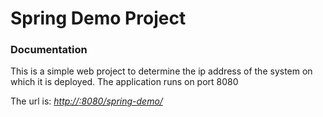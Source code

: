 # Spring Demo Project

### Documentation
This is a simple web project to determine the ip address of the system
on which it is deployed.
The application runs on port 8080 

The url is:
_[http://<hostname>:8080/spring-demo/]()_